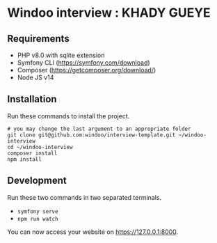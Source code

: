 # Windoo interview : KHADY GUEYE

## Requirements

- PHP v8.0 with sqlite extension
- Symfony CLI (https://symfony.com/download)
- Composer (https://getcomposer.org/download/)
- Node JS v14

## Installation

Run these commands to install the project.

```shell
# you may change the last argument to an appropriate folder  
git clone git@github.com:windoo/interview-template.git ~/windoo-interview
cd ~/windoo-interview
composer install
npm install
```

## Development

Run these two commands in two separated terminals.

- `symfony serve`
- `npm run watch`

You can now access your website on https://127.0.0.1:8000.




